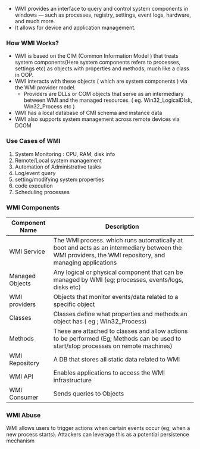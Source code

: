 

- WMI provides an interface to query and control system components in windows — such as processes, registry, settings, event logs, hardware, and much more.
- It allows for device and application management. 




### How WMI Works?

- WMI is based on the CIM (Common Information Model ) that treats system components(Here system components refers to processes, settings etc) as objects with properties and methods, much like a class in OOP.
- WMI interacts with these objects ( which are system components ) via the WMI provider model. 
	- Providers are DLLs or COM objects that serve  as an intermediary between WMI and the managed resources. ( eg. Win32_LogicalDIsk, Win32_Process etc )
- WMI has a local database of CMI schema and instance data
- WMI also supports system management across remote devices via DCOM




### Use Cases of WMI

1. System Monitoring : CPU, RAM, disk info
2. Remote/Local system management
3. Automation of Administrative tasks
4. Log/event query
5. setting/modifying system properties
6. code execution
7. Scheduling processes





### WMI Components 



| Component Name  | Description                                                                                                                                            |
| --------------- | ------------------------------------------------------------------------------------------------------------------------------------------------------ |
| WMI Service     | The WMI process. which runs automatically at boot and acts as an intermediary between the WMI providers, the WMI repository, and managing applications |
| Managed Objects | Any logical or physical component that can be managed by WMI (eg; processes, events/logs, disks etc)                                                   |
| WMI providers   | Objects that monitor events/data related to a specific object                                                                                          |
| Classes         | Classes define what properties and methods an object has ( eg ; WIn32_Process)                                                                         |
| Methods         | These are attached to classes and allow actions to be performed (Eg; Methods can be used to start/stop processes on remote machines)                   |
| WMI Repository  | A DB that stores all static data related to WMI                                                                                                        |
| WMI API         | Enables applications to access the WMI infrastructure                                                                                                  |
| WMI Consumer    | Sends queries to Objects                                                                                                                               |






### WMI Abuse

WMI allows users to trigger actions when certain events occur (eg; when a new process starts). Attackers can leverage this as a potential persistence mechanism
